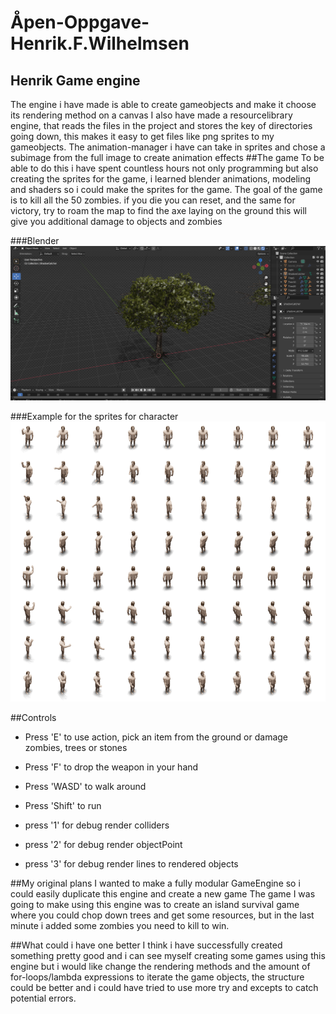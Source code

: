 # Åpen-Oppgave-Henrik.F.Wilhelmsen
## Henrik Game engine
The engine i have made is able to create gameobjects and make it choose its rendering method on a canvas
I also have made a resourcelibrary engine, that reads the files in the project and stores the key of directories
going down, this makes it easy to get files like png sprites to my gameobjects.
The animation-manager i have can take in sprites and chose a subimage from the full image to create animation effects
##The game
To be able to do this i have spent countless hours not only programming but also creating the sprites for the game,
i learned blender animations, modeling and shaders so i could make the sprites for the game. The goal of the game is to kill
all the 50 zombies. if you die you can reset, and the same for victory, try to roam the map to find the axe laying on the ground
this will give you additional damage to objects and zombies

###Blender
![](Markdown/Images/BlenderTree.png)

###Example for the sprites for character
![](src/main/resources/sprites/entities/main_character/man_action.png)

##Controls
* Press 'E' to use action, pick an item from the ground or damage zombies, trees or stones
* Press 'F' to drop the weapon in your hand

* Press 'WASD' to walk around
* Press 'Shift' to run

* press '1' for debug render colliders
* press '2' for debug render objectPoint
* press '3' for debug render lines to rendered objects

##My original plans
I wanted to make a fully modular GameEngine so i could easily duplicate this engine and create a new game
The game I was going to make using this engine was to create an island survival game where you could chop down trees and get
some resources, but in the last minute i added some zombies you need to kill to win.

##What could i have one better
I think i have successfully created something pretty good and i can see myself creating some games using this engine
but i would like change the rendering methods and the amount of for-loops/lambda expressions to iterate
the game objects, the structure could be better and i could have tried to use more try and excepts to catch potential errors.